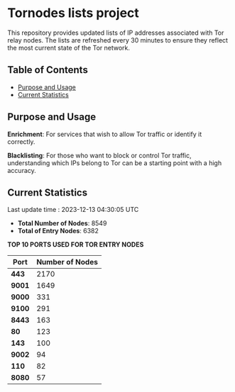 # Tornodes lists project

This repository provides updated lists of IP addresses associated with Tor relay nodes. The lists are refreshed every 30 minutes to ensure they reflect the most current state of the Tor network.

## Table of Contents

- [Purpose and Usage](#purpose-and-usage)
- [Current Statistics](#current-statistics)


## Purpose and Usage

**Enrichment**: For services that wish to allow Tor traffic or identify it correctly.

**Blacklisting**: For those who want to block or control Tor traffic, understanding which IPs belong to Tor can be a starting point with a high accuracy.

## Current Statistics

Last update time : 2023-12-13 04:30:05 UTC

- **Total Number of Nodes**: 8549
- **Total of Entry Nodes**: 6382

**TOP 10 PORTS USED FOR TOR ENTRY NODES**

| **Port** | **Number of Nodes** |
|------|-----------------|
| **443**   | 2170  |
| **9001**   | 1649  |
| **9000**   | 331  |
| **9100**   | 291  |
| **8443**   | 163  |
| **80**   | 123  |
| **143**   | 100  |
| **9002**   | 94  |
| **110**   | 82  |
| **8080**   | 57  |

